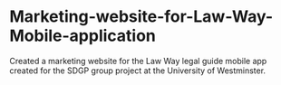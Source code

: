 # Marketing-website-for-Law-Way-Mobile-application
Created a marketing website for the Law Way legal guide mobile app created for the SDGP group project at the University of Westminster.
